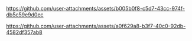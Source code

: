 

https://github.com/user-attachments/assets/b005b0f8-c5d7-43cc-974f-db5c59e9d0ec



https://github.com/user-attachments/assets/a0f629a8-b3f7-40c0-92db-4582df357ab8


